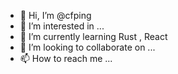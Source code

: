 - 👋 Hi, I’m @cfping
- 👀 I’m interested in ...
- 🌱 I’m currently learning Rust , React 
- 💞️ I’m looking to collaborate on ...
- 📫 How to reach me ...

<!---
cfping/cfping is a ✨ special ✨ repository because its `README.md` (this file) appears on your GitHub profile.
You can click the Preview link to take a look at your changes.
--->
